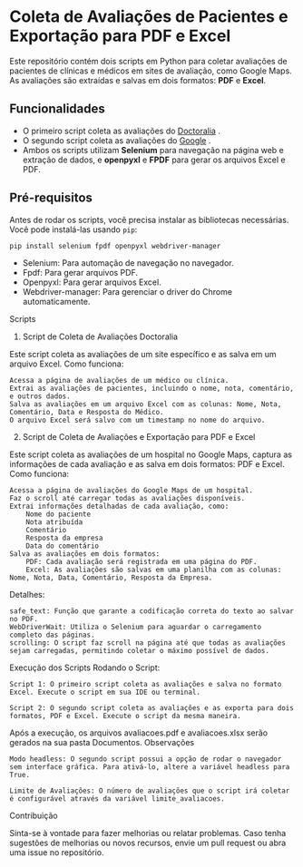 # Coleta de Avaliações de Pacientes e Exportação para PDF e Excel

Este repositório contém dois scripts em Python para coletar avaliações de pacientes de clínicas e médicos em sites de avaliação, como Google Maps. As avaliações são extraídas e salvas em dois formatos: **PDF** e **Excel**.

## Funcionalidades

- O primeiro script coleta as avaliações do [Doctoralia](https://www.doctoralia.com) .
- O segundo script coleta as avaliações do [Google](https://www.google.com) .
- Ambos os scripts utilizam **Selenium** para navegação na página web e extração de dados, e **openpyxl** e **FPDF** para gerar os arquivos Excel e PDF.

## Pré-requisitos

Antes de rodar os scripts, você precisa instalar as bibliotecas necessárias. Você pode instalá-las usando `pip`:

```bash
pip install selenium fpdf openpyxl webdriver-manager
```
- Selenium: Para automação de navegação no navegador.
- Fpdf: Para gerar arquivos PDF.
- Openpyxl: Para gerar arquivos Excel.
- Webdriver-manager: Para gerenciar o driver do Chrome automaticamente.

Scripts
1. Script de Coleta de Avaliações Doctoralia

Este script coleta as avaliações de um site específico e as salva em um arquivo Excel.
Como funciona:

    Acessa a página de avaliações de um médico ou clínica.
    Extrai as avaliações de pacientes, incluindo o nome, nota, comentário, e outros dados.
    Salva as avaliações em um arquivo Excel com as colunas: Nome, Nota, Comentário, Data e Resposta do Médico.
    O arquivo Excel será salvo com um timestamp no nome do arquivo.

2. Script de Coleta de Avaliações e Exportação para PDF e Excel

Este script coleta as avaliações de um hospital no Google Maps, captura as informações de cada avaliação e as salva em dois formatos: PDF e Excel.
Como funciona:

    Acessa a página de avaliações do Google Maps de um hospital.
    Faz o scroll até carregar todas as avaliações disponíveis.
    Extrai informações detalhadas de cada avaliação, como:
        Nome do paciente
        Nota atribuída
        Comentário
        Resposta da empresa
        Data do comentário
    Salva as avaliações em dois formatos:
        PDF: Cada avaliação será registrada em uma página do PDF.
        Excel: As avaliações são salvas em uma planilha com as colunas: Nome, Nota, Data, Comentário, Resposta da Empresa.

Detalhes:

    safe_text: Função que garante a codificação correta do texto ao salvar no PDF.
    WebDriverWait: Utiliza o Selenium para aguardar o carregamento completo das páginas.
    scrolling: O script faz scroll na página até que todas as avaliações sejam carregadas, permitindo coletar o máximo possível de dados.

Execução dos Scripts
Rodando o Script:

    Script 1: O primeiro script coleta as avaliações e salva no formato Excel. Execute o script em sua IDE ou terminal.

    Script 2: O segundo script coleta as avaliações e as exporta para dois formatos, PDF e Excel. Execute o script da mesma maneira.

Após a execução, os arquivos avaliacoes.pdf e avaliacoes.xlsx serão gerados na sua pasta Documentos.
Observações

    Modo headless: O segundo script possui a opção de rodar o navegador sem interface gráfica. Para ativá-lo, altere a variável headless para True.

    Limite de Avaliações: O número de avaliações que o script irá coletar é configurável através da variável limite_avaliacoes.

Contribuição

Sinta-se à vontade para fazer melhorias ou relatar problemas. Caso tenha sugestões de melhorias ou novos recursos, envie um pull request ou abra uma issue no repositório.

